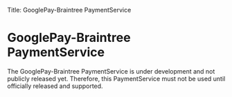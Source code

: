 Title: GooglePay-Braintree PaymentService

# GooglePay-Braintree PaymentService

The GooglePay-Braintree PaymentService is under development and not publicly released yet.
Therefore, this PaymentService must not be used until officially released and supported.
